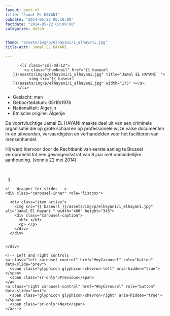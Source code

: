```yaml
---
layout: post-nl
title: "Jamal EL HAYANI"
pubdate: "2014-05-22 00:10:00"
factdate: "2014-05-22 00:09:00"
categories: dutch


thumb: "assets/img/p/elhayani/i_elhayani.jpg"
title-attr: Jamal EL HAYANI

---
```


<div class="row">

  <div class="col-xs-6 col-md-4">
<ul class="row polaroids">

       <li class="col-md-12">  
         <a class="thumbnail" href="{{ baseurl }}/assets/img/p/elhayani/i_elhayani.jpg" title="Jamal EL HAYANI  ">
           <img src="{{ baseurl }}/assets/img/p/elhayani/i_elhayani.jpg" width="175" ></a>
      </li>  

  </ul>

  
  </div>
  <div class="col-xs-12 col-md-8">


<ul>
<li>Geslacht: man</li>
<li>Geboortedatum: 05/10/1976</li>
<li>Nationaliteit: Algerijn</li>
<li>Etnische origine: Algerije</li>
</ul> 


<p>De voortvluchtige Jamal EL HAYANI maakte deel uit van een criminele organisatie die op grote schaal en op professionele wijze valse documenten in-en uitvoerden, vervaardigden en verhandelden voor het faciliteren van mensenhandel.</p>
<p>Hij werd hiervoor door de Rechtbank van eerste aanleg te Brussel  veroordeeld tot een gevangenisstraf van 8 jaar met onmiddellijke aanhouding. (vonnis 22 mei 2014)
</p>


<!-- SLIDER -->
<div class="container"  class="col-xs-12 col-md-12">
  <br>
  <div id="myCarousel" class="carousel slide" data-ride="carousel">
    <!-- Indicators -->
    <ol class="carousel-indicators">
      <li data-target="#myCarousel" data-slide-to="0" class="active"></li>
    </ol>

    <!-- Wrapper for slides -->
    <div class="carousel-inner" role="listbox">

      <div class="item active">
        <img src="{{ baseurl }}/assets/img/p/elhayani/i_elhayani.jpg" alt="Jamal El Hayani " width="460" height="345">
        <div class="carousel-caption">
          <h3> </h3>
          <p> </p>
        </div>
      </div>

  
    </div>

    <!-- Left and right controls 
    <a class="left carousel-control" href="#myCarousel" role="button" data-slide="prev">
      <span class="glyphicon glyphicon-chevron-left" aria-hidden="true"></span>
      <span class="sr-only">Previous</span>
    </a>
    <a class="right carousel-control" href="#myCarousel" role="button" data-slide="next">
      <span class="glyphicon glyphicon-chevron-right" aria-hidden="true"></span>
      <span class="sr-only">Next</span>
    </a>-->
  </div>
</div>

  <link rel="stylesheet" href="http://maxcdn.bootstrapcdn.com/bootstrap/3.3.5/css/bootstrap.min.css">
  <script src="https://ajax.googleapis.com/ajax/libs/jquery/1.11.3/jquery.min.js"></script>
  <script src="http://maxcdn.bootstrapcdn.com/bootstrap/3.3.5/js/bootstrap.min.js"></script>
  <!-- SLIDER -->
  
</div>


</div>

